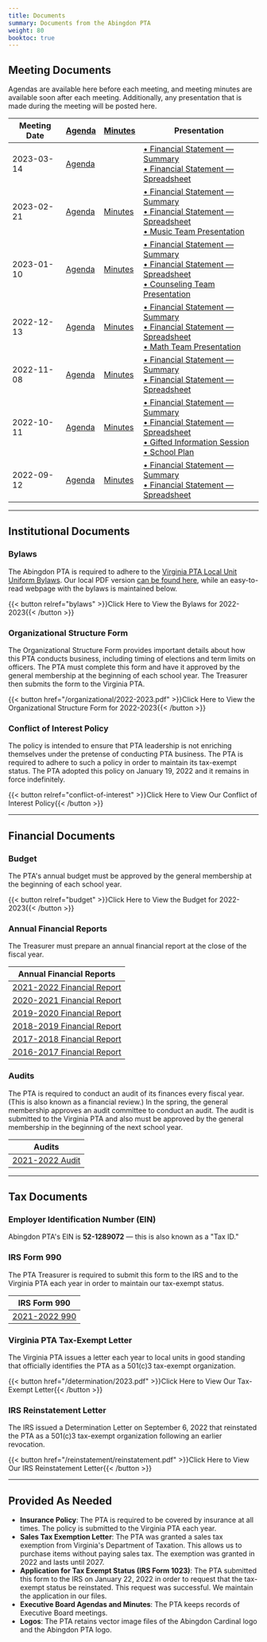 ```yaml
---
title: Documents
summary: Documents from the Abingdon PTA
weight: 80
booktoc: true
---
```


## Meeting Documents

Agendas are available here before each meeting, and meeting minutes are available soon after each meeting. Additionally, any presentation that is made during the meeting will be posted here.

| Meeting Date | [Agenda](/agendas) | [Minutes](/minutes) | Presentation |
| ------------ | ------ | ------- | ------------ |
| 2023-03-14   | [Agenda](/agendas/2023-03-14) | | [• Financial Statement — Summary](/presentations/2023-03-14_1.pdf)<br>[• Financial Statement — Spreadsheet](/presentations/2023-03-14_2.pdf)
| 2023-02-21   | [Agenda](/agendas/2023-02-21) | [Minutes](/minutes/2023-02-21) | [• Financial Statement — Summary](/presentations/2023-02-21_1.pdf)<br>[• Financial Statement — Spreadsheet](/presentations/2023-02-21_2.pdf)<br>[• Music Team Presentation](/presentations/2023-02-21_3.pdf) |
| 2023-01-10   | [Agenda](/agendas/2023-01-10) | [Minutes](/minutes/2023-01-10) | [• Financial Statement — Summary](/presentations/2023-01-10_1.pdf)<br>[• Financial Statement — Spreadsheet](/presentations/2023-01-10_2.pdf)<br>[• Counseling Team Presentation](/presentations/2023-01-10_3.pdf) |
| 2022-12-13   | [Agenda](/agendas/2022-12-13) | [Minutes](/minutes/2022-12-13) | [• Financial Statement — Summary](/presentations/2022-12-13_1.pdf)<br>[• Financial Statement — Spreadsheet](/presentations/2022-12-13_2.pdf)<br>[• Math Team Presentation](/presentations/2022-12-13_3.pdf) |
| 2022-11-08   | [Agenda](/agendas/2022-11-08) | [Minutes](/minutes/2022-11-08) | [• Financial Statement — Summary](/presentations/2022-11-08_1.pdf)<br>[• Financial Statement — Spreadsheet](/presentations/2022-11-08_2.pdf) |
| 2022-10-11   | [Agenda](/agendas/2022-10-11) | [Minutes](/minutes/2022-10-11) | [• Financial Statement — Summary](/presentations/2022-10-11_1.pdf)<br>[• Financial Statement — Spreadsheet](/presentations/2022-10-11_2.pdf)<br>[• Gifted Information Session](/presentations/2022-10-11_3.pdf)<br>[• School Plan](/presentations/2022-10-11_4.pdf) |
| 2022-09-12   | [Agenda](/agendas/2022-09-12) | [Minutes](/minutes/2022-09-12) | [• Financial Statement — Summary](/presentations/2022-09-12_1.pdf)<br>[• Financial Statement — Spreadsheet](/presentations/2022-09-12_2.pdf) |

---

## Institutional Documents

### Bylaws

The Abingdon PTA is required to adhere to the [Virginia PTA Local Unit Uniform Bylaws](https://www.vapta.org/27-committees/bylaws). Our local PDF version [can be found here](/bylaws/2022-2023.pdf), while an easy-to-read webpage with the bylaws is maintained below.

{{< button relref="bylaws" >}}Click Here to View the Bylaws for 2022-2023{{< /button >}}

### Organizational Structure Form

The Organizational Structure Form provides important details about how this PTA conducts business, including timing of elections and term limits on officers. The PTA must complete this form and have it approved by the general membership at the beginning of each school year. The Treasurer then submits the form to the Virginia PTA.

{{< button href="/organizational/2022-2023.pdf" >}}Click Here to View the Organizational Structure Form for 2022-2023{{< /button >}}

### Conflict of Interest Policy

The policy is intended to ensure that PTA leadership is not enriching themselves under the pretense of conducting PTA business. The PTA is required to adhere to such a policy in order to maintain its tax-exempt status. The PTA adopted this policy on January 19, 2022 and it remains in force indefinitely.

{{< button relref="conflict-of-interest" >}}Click Here to View Our Conflict of Interest Policy{{< /button >}}

---

## Financial Documents

### Budget

The PTA's annual budget must be approved by the general membership at the beginning of each school year.

{{< button relref="budget" >}}Click Here to View the Budget for 2022-2023{{< /button >}}

### Annual Financial Reports

The Treasurer must prepare an annual financial report at the close of the fiscal year.

| Annual Financial Reports |
|-|
| [2021-2022 Financial Report](/financialreports/2021-2022.pdf) |
| [2020-2021 Financial Report](/financialreports/2020-2021.pdf) |
| [2019-2020 Financial Report](/financialreports/2019-2020.pdf) |
| [2018-2019 Financial Report](/financialreports/2018-2019.pdf) |
| [2017-2018 Financial Report](/financialreports/2017-2018.pdf) |
| [2016-2017 Financial Report](/financialreports/2016-2017.pdf) |

### Audits

The PTA is required to conduct an audit of its finances every fiscal year. (This is also known as a financial review.) In the spring, the general membership approves an audit committee to conduct an audit. The audit is submitted to the Virginia PTA and also must be approved by the general membership in the beginning of the next school year.

| Audits |
|-|
| [2021-2022 Audit](/audits/2021-2022.pdf) |

---

## Tax Documents

### Employer Identification Number (EIN)

Abingdon PTA's EIN is **52-1289072** — this is also known as a "Tax ID."

### IRS Form 990

The PTA Treasurer is required to submit this form to the IRS and to the Virginia PTA each year in order to maintain our tax-exempt status.

| IRS Form 990 |
|-|
| [2021-2022 990](/990/2021-2022.pdf) |

### Virginia PTA Tax-Exempt Letter

The Virginia PTA issues a letter each year to local units in good standing that officially identifies the PTA as a 501(c)3 tax-exempt organization.

{{< button href="/determination/2023.pdf" >}}Click Here to View Our Tax-Exempt Letter{{< /button >}}

### IRS Reinstatement Letter

The IRS issued a Determination Letter on September 6, 2022 that reinstated the PTA as a 501(c)3 tax-exempt organization following an earlier revocation.

{{< button href="/reinstatement/reinstatement.pdf" >}}Click Here to View Our IRS Reinstatement Letter{{< /button >}}

---

## Provided As Needed

- **Insurance Policy**: The PTA is required to be covered by insurance at all times. The policy is submitted to the Virginia PTA each year.
- **Sales Tax Exemption Letter**: The PTA was granted a sales tax exemption from Virginia's Department of Taxation. This allows us to purchase items without paying sales tax. The exemption was granted in 2022 and lasts until 2027.
- **Application for Tax Exempt Status (IRS Form 1023)**: The PTA submitted this form to the IRS on January 22, 2022 in order to request that the tax-exempt status be reinstated. This request was successful. We maintain the application in our files.
- **Executive Board Agendas and Minutes**: The PTA keeps records of Executive Board meetings.
- **Logos**: The PTA retains vector image files of the Abingdon Cardinal logo and the Abingdon PTA logo.